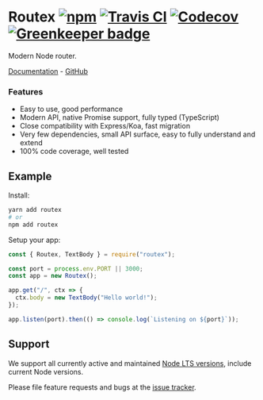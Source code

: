 # Routex [![npm](https://img.shields.io/npm/v/routex.svg)](https://www.npmjs.com/package/routex) [![Travis CI](https://img.shields.io/travis/com/routexjs/routex.svg)](https://travis-ci.com/routexjs/routex) [![Codecov](https://img.shields.io/codecov/c/github/routexjs/routex.svg)](https://codecov.io/gh/routexjs/routex) [![Greenkeeper badge](https://badges.greenkeeper.io/routexjs/routex.svg)](https://greenkeeper.io/)

Modern Node router.

[Documentation](https://routex.js.org) - [GitHub](https://github.com/routexjs/routex)

### Features

- Easy to use, good performance
- Modern API, native Promise support, fully typed (TypeScript)
- Close compatibility with Express/Koa, fast migration
- Very few dependencies, small API surface, easy to fully understand and extend
- 100% code coverage, well tested

## Example

Install:

```bash
yarn add routex
# or
npm add routex
```

Setup your app:

```js
const { Routex, TextBody } = require("routex");

const port = process.env.PORT || 3000;
const app = new Routex();

app.get("/", ctx => {
  ctx.body = new TextBody("Hello world!");
});

app.listen(port).then(() => console.log(`Listening on ${port}`));
```

## Support

We support all currently active and maintained [Node LTS versions](https://github.com/nodejs/Release),
include current Node versions.

Please file feature requests and bugs at the [issue tracker](https://github.com/routexjs/routex/issues).
